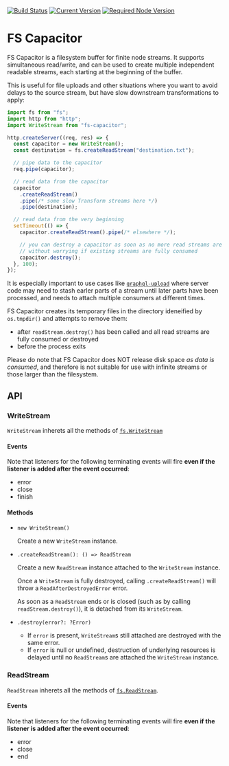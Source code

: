 [![Build Status](https://travis-ci.org/mike-marcacci/fs-capacitor.svg?branch=master)](https://travis-ci.org/mike-marcacci/fs-capacitor)
[![Current Version](https://badgen.net/npm/v/fs-capacitor)](https://www.npmjs.com/package/fs-capacitor)
[![Required Node Version](https://badgen.net/npm/node/fs-capacitor)](https://www.npmjs.com/package/fs-capacitor)

# FS Capacitor

FS Capacitor is a filesystem buffer for finite node streams. It supports simultaneous read/write, and can be used to create multiple independent readable streams, each starting at the beginning of the buffer.

This is useful for file uploads and other situations where you want to avoid delays to the source stream, but have slow downstream transformations to apply:

```js
import fs from "fs";
import http from "http";
import WriteStream from "fs-capacitor";

http.createServer((req, res) => {
  const capacitor = new WriteStream();
  const destination = fs.createReadStream("destination.txt");

  // pipe data to the capacitor
  req.pipe(capacitor);

  // read data from the capacitor
  capacitor
    .createReadStream()
    .pipe(/* some slow Transform streams here */)
    .pipe(destination);

  // read data from the very beginning
  setTimeout(() => {
    capacitor.createReadStream().pipe(/* elsewhere */);

    // you can destroy a capacitor as soon as no more read streams are needed
    // without worrying if existing streams are fully consumed
    capacitor.destroy();
  }, 100);
});
```

It is especially important to use cases like [`graphql-upload`](https://github.com/jaydenseric/graphql-upload) where server code may need to stash earler parts of a stream until later parts have been processed, and needs to attach multiple consumers at different times.

FS Capacitor creates its temporary files in the directory ideneified by `os.tmpdir()` and attempts to remove them:

- after `readStream.destroy()` has been called and all read streams are fully consumed or destroyed
- before the process exits

Please do note that FS Capacitor does NOT release disk space _as data is consumed_, and therefore is not suitable for use with infinite streams or those larger than the filesystem.

## API

### WriteStream

`WriteStream` inherets all the methods of [`fs.WriteStream`](https://nodejs.org/api/fs.html#fs_class_fs_writestream)

#### Events

Note that listeners for the following terminating events will fire **even if the listener is added after the event occurred**:

- error
- close
- finish

#### Methods

- `new WriteStream()`

  Create a new `WriteStream` instance.

- `.createReadStream(): () => ReadStream`

  Create a new `ReadStream` instance attached to the `WriteStream` instance.

  Once a `WriteStream` is fully destroyed, calling `.createReadStream()` will throw a `ReadAfterDestroyedError` error.

  As soon as a `ReadStream` ends or is closed (such as by calling `readStream.destroy()`), it is detached from its `WriteStream`.

- `.destroy(error?: ?Error)`
  - If `error` is present, `WriteStream`s still attached are destroyed with the same error.
  - If `error` is null or undefined, destruction of underlying resources is delayed until no `ReadStream`s are attached the `WriteStream` instance.

### ReadStream

`ReadStream` inherets all the methods of [`fs.ReadStream`](https://nodejs.org/api/fs.html#fs_class_fs_readstream).

#### Events

Note that listeners for the following terminating events will fire **even if the listener is added after the event occurred**:

- error
- close
- end
